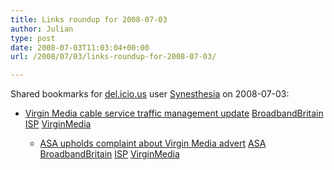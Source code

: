 ```yaml
---
title: Links roundup for 2008-07-03
author: Julian
type: post
date: 2008-07-03T11:03:04+00:00
url: /2008/07/03/links-roundup-for-2008-07-03/

---
```

Shared bookmarks for [del.icio.us][1] user [Synesthesia][2] on 2008-07-03:

  * [Virgin Media cable service traffic management update][3] 
    [BroadbandBritain][4] [ISP][5] [VirginMedia][6] </li> 
    
      * [ASA upholds complaint about Virgin Media advert][7] 
        [ASA][8] [BroadbandBritain][4] [ISP][5] [VirginMedia][6] </li> </ul>

 [1]: http://del.icio.us/
 [2]: http://del.icio.us/synesthesia
 [3]: http://www.thinkbroadband.com/news/3563-virgin-media-cable-service-traffic-management-update.html
 [4]: http://del.icio.us/synesthesia/BroadbandBritain
 [5]: http://del.icio.us/synesthesia/ISP
 [6]: http://del.icio.us/synesthesia/VirginMedia
 [7]: http://www.thinkbroadband.com/news/3605-asa-upholds-complaint-about-virgin-media-advert.html
 [8]: http://del.icio.us/synesthesia/ASA